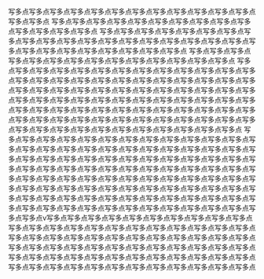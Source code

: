 写多点写多点写多点写多点写多点写多点写多点写多点写多点写多点写多点写多点写多点写多点
写多点写多点写多点写多点写多点写多点写多点写多点写多点写多点写多点写多点写多点写多点
写多点写多点写多点写多点写多点写多点写多点写多点写多点写多点写多点写多点写多点写多点写多点写多点写多点写多点写多点写多点写多点写多点写多点写多点写多点写多点写多点写多点
写多点写多点写多点写多点写多点写多点写多点写多点写多点写多点写多点写多点写多点写多点
写多点写多点写多点写多点写多点写多点写多点写多点写多点写多点写多点写多点写多点写多点写多点写多点写多点写多点写多点写多点写多点写多点写多点写多点写多点写多点写多点写多点写多点写多点写多点写多点写多点写多点写多点写多点写多点写多点写多点写多点写多点写多点写多点写多点写多点写多点写多点写多点写多点写多点写多点写多点写多点写多点写多点写多点写多点写多点写多点写多点写多点写多点写多点写多点写多点写多点写多点写多点写多点写多点写多点写多点写多点写多点写多点写多点写多点写多点写多点写多点写多点写多点写多点写多点
写多点写多点写多点写多点写多点写多点写多点写多点写多点写多点写多点写多点写多点写多点写多点写多点写多点写多点写多点写多点写多点写多点写多点写多点写多点写多点写多点写多点写多点写多点写多点写多点写多点写多点写多点写多点写多点写多点写多点写多点写多点写多点写多点写多点写多点写多点写多点写多点写多点写多点写多点写多点写多点写多点写多点写多点写多点写多点写多点写多点写多点写多点写多点写多点写多点写多点写多点写多点写多点写多点写多点写多点写多点写多点写多点写多点写多点写多点写多点写多点写多点写多点写多点写多点写多点写多点写多点写多点写多点写多点写多点写多点写多点写多点写多点写多点写多点写多点v写多点写多点写多点写多点写多点写多点写多点写多点写多点写多点写多点写多点写多点写多点写多点写多点写多点写多点写多点写多点写多点写多点写多点写多点写多点写多点写多点写多点写多点写多点写多点写多点写多点写多点写多点写多点写多点写多点写多点写多点写多点写多点写多点写多点写多点写多点写多点写多点写多点写多点写多点写多点写多点写多点写多点写多点写多点写多点写多点写多点写多点写多点写多点写多点写多点写多点写多点写多点写多点写多点